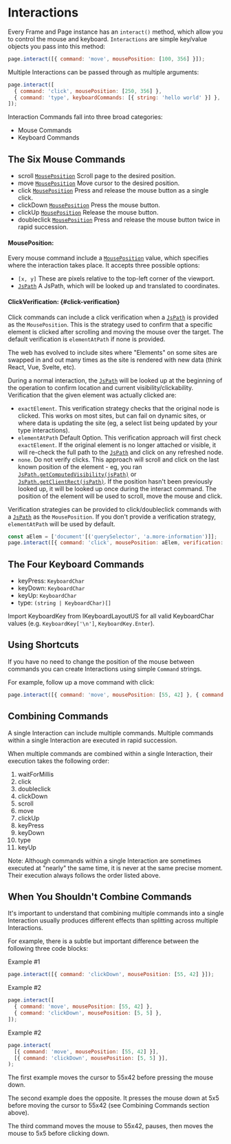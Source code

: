 # Interactions

Every Frame and Page instance has an `interact()` method, which allow you to control the mouse and keyboard. `Interactions` are simple key/value objects you pass into this method:

```js
page.interact([{ command: 'move', mousePosition: [100, 356] }]);
```

Multiple Interactions can be passed through as multiple arguments:

```js
page.interact([
  { command: 'click', mousePosition: [250, 356] },
  { command: 'type', keyboardCommands: [{ string: 'hello world' }] },
]);
```

Interaction Commands fall into three broad categories:

- Mouse Commands
- Keyboard Commands

## The Six Mouse Commands

- scroll [`MousePosition`](#mouseposition) Scroll page to the desired position.
- move [`MousePosition`](#mouseposition) Move cursor to the desired position.
- click [`MousePosition`](#mouseposition) Press and release the mouse button as a single click.
- clickDown [`MousePosition`](#mouseposition) Press the mouse button.
- clickUp [`MousePosition`](#mouseposition) Release the mouse button.
- doubleclick [`MousePosition`](#mouseposition) Press and release the mouse button twice in rapid succession.

[jspath]: https://github.com/unblocked-web/unblocked/main/tree/js-path

#### **MousePosition**:

Every mouse command include a [`MousePosition`](#mouseposition) value, which specifies where the interaction takes place. It accepts three possible options:

- `[x, y]` These are pixels relative to the top-left corner of the viewport.
- [`JsPath`][jspath] A JsPath, which will be looked up and translated to coordinates.

#### **ClickVerification**: {#click-verification}

Click commands can include a click verification when a [`JsPath`][jspath] is provided as the `MousePosition`. This is the strategy used to confirm that a specific element is clicked after scrolling and moving the mouse over the target. The default verification is `elementAtPath` if none is provided.

The web has evolved to include sites where "Elements" on some sites are swapped in and out many times as the site is rendered with new data (think React, Vue, Svelte, etc).

During a normal interaction, the [`JsPath`][jspath] will be looked up at the beginning of the operation to confirm location and current visibility/clickability. Verification that the given element was actually clicked are:

- `exactElement`. This verification strategy checks that the original node is clicked. This works on most sites, but can fail on dynamic sites, or where data is updating the site (eg, a select list being updated by your type interactions).
- `elementAtPath` Default Option. This verification approach will first check `exactElement`. If the original element is no longer attached or visible, it will re-check the full path to the [`JsPath`][jspath] and click on any refreshed node.
- `none`. Do not verify clicks. This approach will scroll and click on the last known position of the element - eg, you ran [`JsPath.getComputedVisibility(jsPath)`](JsPath.md#getnodevisibilityjspath-ijspath-promiseinodevisibility) or [`JsPath.getClientRect(jsPath)`](JsPath.md#getclientrectjspath-ijspath-includenodevisibility-boolean-promiseiexecjspathresultielementrect). If the position hasn't been previously looked up, it will be looked up once during the interact command. The position of the element will be used to scroll, move the mouse and click.

Verification strategies can be provided to click/doubleclick commands with a [`JsPath`][jspath] as the `MousePosition`. If you don't provide a verification strategy, `elementAtPath` will be used by default.

```js
const aElem = ['document'[('querySelector', 'a.more-information')]];
page.interact([{ command: 'click', mousePosition: aElem, verification: 'exactElement' }]);
```

## The Four Keyboard Commands

- keyPress: `KeyboardChar`
- keyDown: `KeyboardChar`
- keyUp: `KeyboardChar`
- type: `(string | KeyboardChar)[]`

Import KeyboardKey from IKeyboardLayoutUS for all valid KeyboardChar values (e.g. `KeyboardKey['\n']`, `KeyboardKey.Enter`).

## Using Shortcuts

If you have no need to change the position of the mouse between commands you can create Interactions using simple `Command` strings.

For example, follow up a move command with click:

```js
page.interact([{ command: 'move', mousePosition: [55, 42] }, { command: 'click' }]);
```

## Combining Commands

A single Interaction can include multiple commands. Multiple commands within a single Interaction are executed in rapid succession.

When multiple commands are combined within a single Interaction, their execution takes the following order:

1. waitForMillis
2. click
3. doubleclick
4. clickDown
5. scroll
6. move
7. clickUp
8. keyPress
9. keyDown
10. type
11. keyUp

Note: Although commands within a single Interaction are sometimes executed at "nearly" the same time, it is never at the same precise moment. Their execution always follows the order listed above.

## When You Shouldn't Combine Commands

It's important to understand that combining multiple commands into a single Interaction usually produces different effects than splitting across multiple Interactions.

For example, there is a subtle but important difference between the following three code blocks:

<label>
  Example #1
</label>

```js
page.interact([{ command: 'clickDown', mousePosition: [55, 42] }]);
```

<label>
  Example #2
</label>

```js
page.interact([
  { command: 'move', mousePosition: [55, 42] },
  { command: 'clickDown', mousePosition: [5, 5] },
]);
```

<label>
  Example #2
</label>

```js
page.interact(
  [{ command: 'move', mousePosition: [55, 42] }],
  [{ command: 'clickDown', mousePosition: [5, 5] }],
);
```

The first example moves the cursor to 55x42 before pressing the mouse down.

The second example does the opposite. It presses the mouse down at 5x5 before moving the cursor to 55x42 (see Combining Commands section above).

The third command moves the mouse to 55x42, pauses, then moves the mouse to 5x5 before clicking down.
